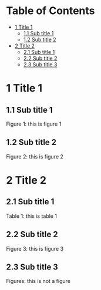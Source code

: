 # Table of Contents

 * [1 Title 1](#1-title-1)
   * [1.1 Sub title 1](#11-sub-title-1)
   * [1.2 Sub title 2](#12-sub-title-2)
 * [2 Title 2](#2-title-2)
   * [2.1 Sub title 1](#21-sub-title-1)
   * [2.2 Sub title 2](#22-sub-title-2)
   * [2.3 Sub title 3](#23-sub-title-3)


# 1 Title 1
## 1.1 Sub title 1
Figure 1: this is figure 1
## 1.2 Sub title 2
Figure 2: this is figure 2
# 2 Title 2
## 2.1 Sub title 1
Table 1: this is table 1
## 2.2 Sub title 2
Figure 3: this is figure 3
## 2.3 Sub title 3
Figures: this is not a figure 

